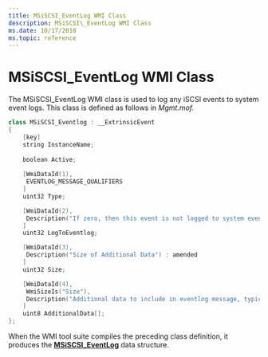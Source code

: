 ```yaml
---
title: MSiSCSI_EventLog WMI Class
description: MSiSCSI\_EventLog WMI Class
ms.date: 10/17/2018
ms.topic: reference
---
```


# MSiSCSI\_EventLog WMI Class


The MSiSCSI\_EventLog WMI class is used to log any iSCSI events to system event logs. This class is defined as follows in *Mgmt.mof.*

```cpp
class MSiSCSI_Eventlog : __ExtrinsicEvent
{
    [key] 
    string InstanceName;
 
    boolean Active;
 
    [WmiDataId(1),
     EVENTLOG_MESSAGE_QUALIFIERS
    ]
    uint32 Type;

    [WmiDataId(2),
     Description("If zero, then this event is not logged to system eventlog") : amended
    ]
    uint32 LogToEventlog;

    [WmiDataId(3),
     Description("Size of Additional Data") : amended
    ]
    uint32 Size;

    [WmiDataId(4),
     WmiSizeIs("Size"),
     Description("Additional data to include in eventlog message, typically iSCSI Header") : amended
    ]
    uint8 AdditionalData[];    
};
```

When the WMI tool suite compiles the preceding class definition, it produces the [**MSiSCSI\_EventLog**](/windows-hardware/drivers/ddi/iscsimgt/ns-iscsimgt-_msiscsi_eventlog) data structure.

 

